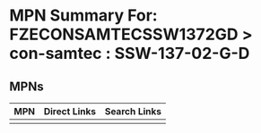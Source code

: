



# MPN Summary For: FZECONSAMTECSSW1372GD > con-samtec : SSW-137-02-G-D

## MPNs
  

|MPN|Direct Links|Search Links|
| :--- | :--- | :--- |
||||
